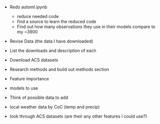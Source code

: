 * Redo automl.ipynb
  *  reduce needed code
  *  find a source to learn the reduced code
  *  Find out how many observations they use in their models compare to my ~3900
   
*  Revise Data (the data I have downloaded)
  *  List the downloads and description of each
  *  Download ACS datasets
    
*  Research methods and build out methods section
  *  Feature importance
  *  models to use
    
*  Think of possible data to add
  *  local weather data by CoC (temp and precip)
  *  look through ACS datasets (are their any other features I could use?) 
